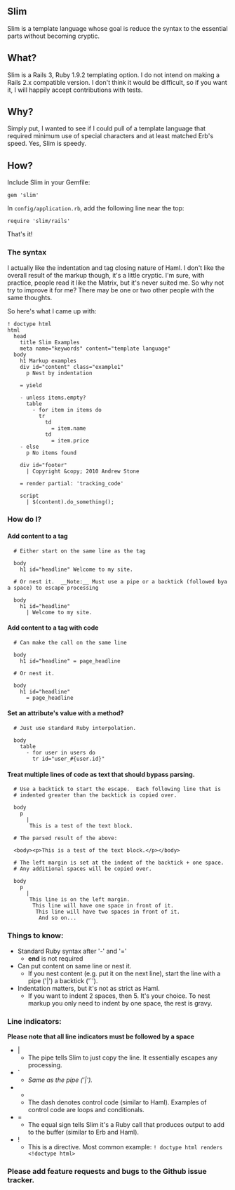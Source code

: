 ## Slim

Slim is a template language whose goal is reduce the syntax to the essential parts without becoming cryptic.  

## What?

Slim is a Rails 3, Ruby 1.9.2 templating option.  I do not intend on making a Rails 2.x compatible version.  I don't think it would be difficult, so if you want it, I will happily accept contributions with tests.

## Why?

Simply put, I wanted to see if I could pull of a template language that required minimum use of special characters and at least matched Erb's speed.  Yes, Slim is speedy.

## How?

Include Slim in your Gemfile:

    gem 'slim'

In `config/application.rb`, add the following line near the top:

    require 'slim/rails'

That's it!

### The syntax

I actually like the indentation and tag closing nature of Haml.  I don't like the overall result of the markup though, it's a little cryptic.  I'm sure, with practice, people read it like the Matrix, but it's never suited me.  So why not try to improve it for me?  There may be one or two other people with the same thoughts.


So here's what I came up with:
    
    ! doctype html
    html 
      head 
        title Slim Examples
        meta name="keywords" content="template language"
      body
        h1 Markup examples
        div id="content" class="example1"
          p Nest by indentation

        = yield

        - unless items.empty?
          table
            - for item in items do
              tr 
                td 
                  = item.name
                td 
                  = item.price
        - else
          p No items found

        div id="footer"
          | Copyright &copy; 2010 Andrew Stone

        = render partial: 'tracking_code' 

        script
          | $(content).do_something();


### How do I?

#### Add content to a tag

      # Either start on the same line as the tag

      body
        h1 id="headline" Welcome to my site.

      # Or nest it.  __Note:__ Must use a pipe or a backtick (followed bya a space) to escape processing

      body
        h1 id="headline" 
          | Welcome to my site.

#### Add content to a tag with code

      # Can make the call on the same line

      body
        h1 id="headline" = page_headline

      # Or nest it.  

      body
        h1 id="headline" 
          = page_headline

#### Set an attribute's value with a method?

      # Just use standard Ruby interpolation.

      body
        table 
          - for user in users do 
            tr id="user_#{user.id}"
          

#### Treat multiple lines of code as text that should bypass parsing.

      # Use a backtick to start the escape.  Each following line that is 
      # indented greater than the backtick is copied over.

      body
        p
          |
           This is a test of the text block.
        
      # The parsed result of the above:

      <body><p>This is a test of the text block.</p></body>
      
      # The left margin is set at the indent of the backtick + one space.  
      # Any additional spaces will be copied over.

      body
        p
          |
           This line is on the left margin.
            This line will have one space in front of it.
             This line will have two spaces in front of it.
              And so on...

### Things to know:

* Standard Ruby syntax after '-' and '='
  * __end__ is not required
* Can put content on same line or nest it.
  * If you nest content (e.g. put it on the next line), start the line with a pipe ('|') a backtick ('`').
* Indentation matters, but it's not as strict as Haml.
  * If you want to indent 2 spaces, then 5.  It's your choice. To nest markup you only need to indent by one space, the rest is gravy.


### Line indicators:
  __Please note that all line indicators must be followed by a space__

* |
  * The pipe tells Slim to just copy the line. It essentially escapes any processing.
* `
  * _Same as the pipe ('|')._
* -
  * The dash denotes control code (similar to Haml).  Examples of control code are loops and conditionals.
* =
  * The equal sign tells Slim it's a Ruby call that produces output to add to the buffer (similar to Erb and Haml). 
* !
  * This is a directive.  Most common example:
        ` ! doctype html renders  <!doctype html> `


### Please add feature requests and bugs to the Github issue tracker.
